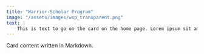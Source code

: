 ```yaml
---
title: "Warrior-Scholar Program"
image: "/assets/images/wsp_transparent.png"
text: |
    This is text to go on the card on the home page. Lorem ipsum sit amet sit veroeros sed amet blandit consequat veroeros lorem blandit adipiscing et feugiat phasellus tempus dolore ipsum lorem dolore.
---
```


Card content written in Markdown.